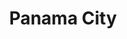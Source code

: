 ---
title:			"Panama City"
post_path:	2016-05-10-panama-city
date_start:	2016_05_10
date_end:		2016_05_14
metadata:
  - airports:
      - IAD
      - PTY
  - airlines:
      - United
  - cities:
      - Panama City
  - countries:
      - Panama
  - continents:
      - North America
photos:
  - ext:		01.jpg
    class:	vertical
---